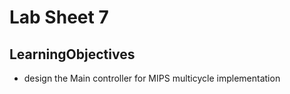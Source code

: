 # Lab Sheet 7

## LearningObjectives

- design the Main controller for MIPS multicycle implementation
